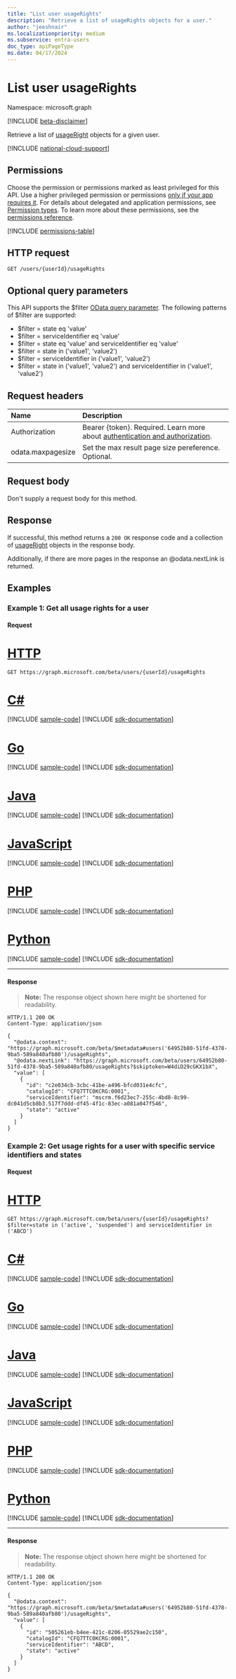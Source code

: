 ```yaml
---
title: "List user usageRights"
description: "Retrieve a list of usageRights objects for a user."
author: "jeeshnair"
ms.localizationpriority: medium
ms.subservice: entra-users
doc_type: apiPageType
ms.date: 04/17/2024
---
```


# List user usageRights
Namespace: microsoft.graph

[!INCLUDE [beta-disclaimer](../../includes/beta-disclaimer.md)]

Retrieve a list of [usageRight](../resources/usageright.md) objects for a given user.

[!INCLUDE [national-cloud-support](../../includes/global-only.md)]

## Permissions
Choose the permission or permissions marked as least privileged for this API. Use a higher privileged permission or permissions [only if your app requires it](/graph/permissions-overview#best-practices-for-using-microsoft-graph-permissions). For details about delegated and application permissions, see [Permission types](/graph/permissions-overview#permission-types). To learn more about these permissions, see the [permissions reference](/graph/permissions-reference).

<!-- { "blockType": "permissions", "name": "user_list_usagerights" } -->
[!INCLUDE [permissions-table](../includes/permissions/user-list-usagerights-permissions.md)]

## HTTP request

<!-- {
  "blockType": "ignored"
}
-->
``` http
GET /users/{userId}/usageRights
```

## Optional query parameters
This API supports the $filter [OData query parameter](/graph/query-parameters). The following patterns of $filter are supported:

- $filter = state eq 'value'
- $filter = serviceIdentifier eq 'value'
- $filter = state eq 'value' and serviceIdentifier eq 'value'
- $filter = state in ('value1', 'value2')
- $filter = serviceIdentifier in ('value1', 'value2')
- $filter = state in ('value1', 'value2') and serviceIdentifier in ('value1', 'value2')

## Request headers
|Name|Description|
|:---|:---|
|Authorization|Bearer {token}. Required. Learn more about [authentication and authorization](/graph/auth/auth-concepts).|
|odata.maxpagesize|Set the max result page size pereference. Optional.|

## Request body
Don't supply a request body for this method.

## Response
If successful, this method returns a `200 OK` response code and a collection of [usageRight](../resources/usageright.md) objects in the response body.

Additionally, if there are more pages in the response an @odata.nextLink is returned.

## Examples

### Example 1: Get all usage rights for a user

#### Request

# [HTTP](#tab/http)
<!-- {
  "blockType": "request",
  "name": "list_usageright_3"
}
-->
``` http
GET https://graph.microsoft.com/beta/users/{userId}/usageRights
```

# [C#](#tab/csharp)
[!INCLUDE [sample-code](../includes/snippets/csharp/list-usageright-3-csharp-snippets.md)]
[!INCLUDE [sdk-documentation](../includes/snippets/snippets-sdk-documentation-link.md)]

# [Go](#tab/go)
[!INCLUDE [sample-code](../includes/snippets/go/list-usageright-3-go-snippets.md)]
[!INCLUDE [sdk-documentation](../includes/snippets/snippets-sdk-documentation-link.md)]

# [Java](#tab/java)
[!INCLUDE [sample-code](../includes/snippets/java/list-usageright-3-java-snippets.md)]
[!INCLUDE [sdk-documentation](../includes/snippets/snippets-sdk-documentation-link.md)]

# [JavaScript](#tab/javascript)
[!INCLUDE [sample-code](../includes/snippets/javascript/list-usageright-3-javascript-snippets.md)]
[!INCLUDE [sdk-documentation](../includes/snippets/snippets-sdk-documentation-link.md)]

# [PHP](#tab/php)
[!INCLUDE [sample-code](../includes/snippets/php/list-usageright-3-php-snippets.md)]
[!INCLUDE [sdk-documentation](../includes/snippets/snippets-sdk-documentation-link.md)]

# [Python](#tab/python)
[!INCLUDE [sample-code](../includes/snippets/python/list-usageright-3-python-snippets.md)]
[!INCLUDE [sdk-documentation](../includes/snippets/snippets-sdk-documentation-link.md)]

---

#### Response
>**Note:** The response object shown here might be shortened for readability.
<!-- {
  "blockType": "response",
  "truncated": true,
  "@odata.type": "Collection(microsoft.graph.usageRight)"
}
-->
``` http
HTTP/1.1 200 OK
Content-Type: application/json

{
  "@odata.context": "https://graph.microsoft.com/beta/$metadata#users('64952b80-51fd-4378-9ba5-589a840afb80')/usageRights",
  "@odata.nextLink": "https://graph.microsoft.com/beta/users/64952b80-51fd-4378-9ba5-589a840afb80/usageRights?$skiptoken=W4diD29cGKX1bX",
  "value": [
    {
      "id": "c2e034cb-3cbc-41be-a496-bfcd031e4cfc",
      "catalogId": "CFQ7TTC0KCRG:0001",
      "serviceIdentifier": "mscrm.f6d23ec7-255c-4bd8-8c99-dc041d5cb8b3.517f7ddd-df45-4f1c-83ec-a081a047f546",
      "state": "active"
    }
  ]
}
```

### Example 2: Get usage rights for a user with specific service identifiers and states

#### Request


# [HTTP](#tab/http)
<!-- {
  "blockType": "request",
  "name": "list_usageright_4"
}
-->
``` http
GET https://graph.microsoft.com/beta/users/{userId}/usageRights?$filter=state in ('active', 'suspended') and serviceIdentifier in ('ABCD')
```

# [C#](#tab/csharp)
[!INCLUDE [sample-code](../includes/snippets/csharp/list-usageright-4-csharp-snippets.md)]
[!INCLUDE [sdk-documentation](../includes/snippets/snippets-sdk-documentation-link.md)]

# [Go](#tab/go)
[!INCLUDE [sample-code](../includes/snippets/go/list-usageright-4-go-snippets.md)]
[!INCLUDE [sdk-documentation](../includes/snippets/snippets-sdk-documentation-link.md)]

# [Java](#tab/java)
[!INCLUDE [sample-code](../includes/snippets/java/list-usageright-4-java-snippets.md)]
[!INCLUDE [sdk-documentation](../includes/snippets/snippets-sdk-documentation-link.md)]

# [JavaScript](#tab/javascript)
[!INCLUDE [sample-code](../includes/snippets/javascript/list-usageright-4-javascript-snippets.md)]
[!INCLUDE [sdk-documentation](../includes/snippets/snippets-sdk-documentation-link.md)]

# [PHP](#tab/php)
[!INCLUDE [sample-code](../includes/snippets/php/list-usageright-4-php-snippets.md)]
[!INCLUDE [sdk-documentation](../includes/snippets/snippets-sdk-documentation-link.md)]

# [Python](#tab/python)
[!INCLUDE [sample-code](../includes/snippets/python/list-usageright-4-python-snippets.md)]
[!INCLUDE [sdk-documentation](../includes/snippets/snippets-sdk-documentation-link.md)]

---

#### Response
>**Note:** The response object shown here might be shortened for readability.
<!-- {
  "blockType": "response",
  "truncated": true,
  "@odata.type": "Collection(microsoft.graph.usageRight)"
}
-->
``` http
HTTP/1.1 200 OK
Content-Type: application/json

{
  "@odata.context": "https://graph.microsoft.com/beta/$metadata#users('64952b80-51fd-4378-9ba5-589a840afb80')/usageRights",
  "value": [
    {
      "id": "505261eb-b4ee-421c-8206-05529ae2c150",
      "catalogId": "CFQ7TTC0KCRG:0001",
      "serviceIdentifier": "ABCD",
      "state": "active"
    }
  ]
}
```
